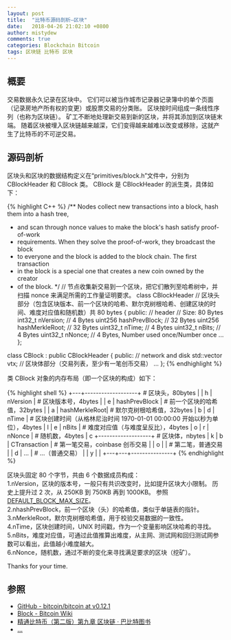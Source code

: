 ```yaml
---
layout: post
title:  "比特币源码剖析—区块"
date:   2018-04-26 21:02:10 +0800
author: mistydew
comments: true
categories: Blockchain Bitcoin
tags: 区块链 比特币 区块
---
```

## 概要
交易数据永久记录在区块中。
它们可以被当作城市记录器记录簿中的单个页面（记录房地产所有权的变更）或股票交易的分类账。
区块按时间组成一条线性序列（也称为区块链）。
矿工不断地处理新交易到新的区块，并将其添加到区块链末端。
随着区块被埋入区块链越来越深，它们变得越来越难以改变或移除，这就产生了比特币的不可逆交易。

## 源码剖析

区块头和区块的数据结构定义在“primitives/block.h”文件中，分别为 CBlockHeader 和 CBlock 类。
CBlock 是 CBlockHeader 的派生类，具体如下：

{% highlight C++ %}
/** Nodes collect new transactions into a block, hash them into a hash tree,
 * and scan through nonce values to make the block's hash satisfy proof-of-work
 * requirements.  When they solve the proof-of-work, they broadcast the block
 * to everyone and the block is added to the block chain.  The first transaction
 * in the block is a special one that creates a new coin owned by the creator
 * of the block.
 */ // 节点收集新交易到一个区块，把它们散列至哈希树中，并扫描 nonce 来满足所需的工作量证明要求。
class CBlockHeader // 区块头部分（包含区块版本、前一个区块的哈希、默尔克树根哈希、创建区块的时间、难度对应值和随机数）共 80 bytes
{
public:
    // header // Size: 80 Bytes
    int32_t nVersion; // 4 Bytes
    uint256 hashPrevBlock; // 32 Bytes
    uint256 hashMerkleRoot; // 32 Bytes
    uint32_t nTime; // 4 Bytes
    uint32_t nBits; // 4 Bytes
    uint32_t nNonce; // 4 Bytes, Number used once/Number once
    ...
};

class CBlock : public CBlockHeader
{
public:
    // network and disk
    std::vector<CTransaction> vtx; // 区块体部分（交易列表，至少有一笔创币交易）
    ...
};
{% endhighlight %}

类 CBlock 对象的内存布局（即一个区块的构成）如下：

{% highlight shell %}
+---+-------------------+ # 区块头，80bytes
|   | h | nVersion      |  # 区块版本号，4bytes
|   | e | hashPrevBlock |  # 前一个区块的哈希值，32bytes
|   | a | hashMerkleRoot|  # 默尔克树根哈希值，32bytes
| b | d | nTime         |  # 区块创建时间（从格林尼治时间 1970-01-01 00:00:00 开始以秒为单位），4bytes
| l | e | nBits         |  # 难度对应值（与难度呈反比），4bytes
| o | r | nNonce        |  # 随机数，4bytes
| c +-------------------+ # 区块体，nbytes
| k | b | CTransaction  |  # 第一笔交易，coinbase 创币交易
|   | o |               |  # 第二笔，普通交易
|   | d | ...           |  # ...（普通交易）
|   | y |               |
+---+---+---------------+
{% endhighlight %}

区块头固定 80 个字节，共由 6 个数据成员构成：<br>
1.nVersion，区块的版本号，一般只有共识改变时，比如提升区块大小限制。
历史上提升过 2 次，从 250KB 到 750KB 再到 1000KB。
参照 [DEFAULT_BLOCK_MAX_SIZE](https://github.com/bitcoin/bitcoin/search?q=DEFAULT_BLOCK_MAX_SIZE&type=Issues)。<br>
2.nhashPrevBlock，前一个区块（头）的哈希值，类似于单链表的指针。<br>
3.nMerkleRoot，默尔克树根哈希值，用于校验交易数据的一致性。<br>
4.nTime，区块创建时间，UNIX 时间戳，作为一个变量影响区块哈希的寻找。<br>
5.nBits，难度对应值，可通过此值推算出难度，从主网、测试网和回归测试网参数可以看出，此值越小难度越大。<br>
6.nNonce，随机数，通过不断的变化来寻找满足要求的区块（挖矿）。

Thanks for your time.

## 参照
* [GitHub - bitcoin/bitcoin at v0.12.1](https://github.com/bitcoin/bitcoin/tree/v0.12.1)
* [Block - Bitcoin Wiki](https://en.bitcoin.it/wiki/Block)
* [精通比特币（第二版）第九章 区块链 · 巴比特图书](http://book.8btc.com/books/6/masterbitcoin2cn/_book/ch09.html)
* [...](https://github.com/mistydew/blockchain)

